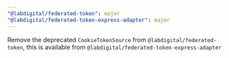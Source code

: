 ```yaml
---
"@labdigital/federated-token": major
"@labdigital/federated-token-express-adapter": major
---
```


Remove the deprecated `CookieTokenSource` from `@labdigital/federated-token`, this is available from `@labdigital/federated-token-express-adapter`
